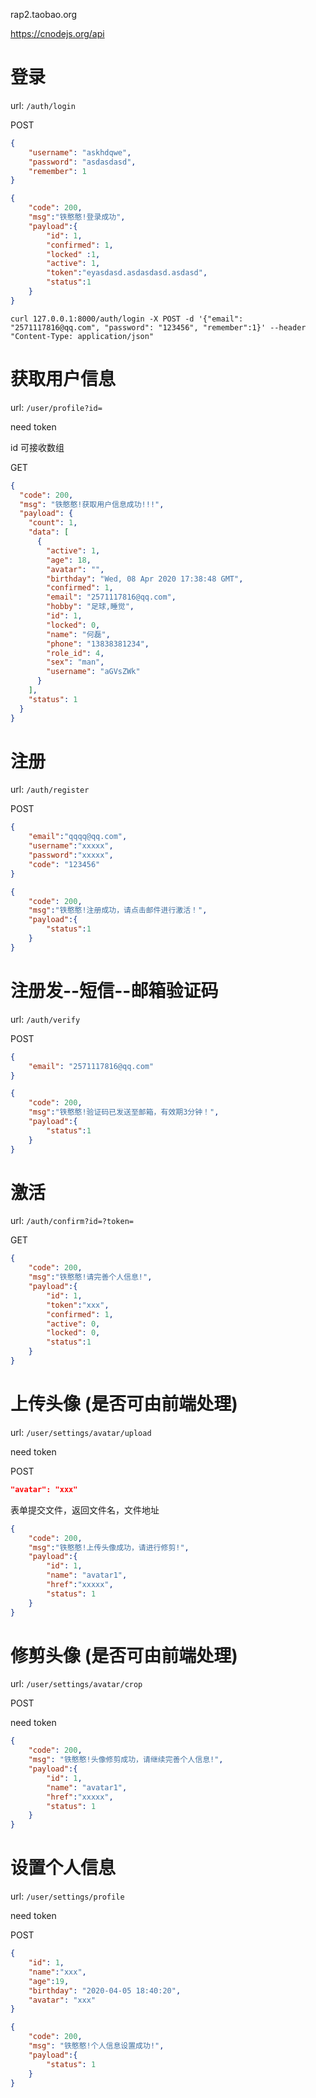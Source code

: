 rap2.taobao.org

https://cnodejs.org/api

# 登录

url: `/auth/login`

POST

```json
{
    "username": "askhdqwe",
    "password": "asdasdasd",
    "remember": 1
}
```

```json
{
    "code": 200,
    "msg":"铁憨憨!登录成功",
    "payload":{
        "id": 1,
        "confirmed": 1,
        "locked" :1,
        "active": 1,
        "token":"eyasdasd.asdasdasd.asdasd",
        "status":1
    }
}
```


`curl 127.0.0.1:8000/auth/login -X POST -d '{"email": "2571117816@qq.com", "password": "123456", "remember":1}' --header "Content-Type: application/json"`
# 获取用户信息

url: `/user/profile?id=`

need token

id 可接收数组

GET

```json
{
  "code": 200,
  "msg": "铁憨憨!获取用户信息成功!!!",
  "payload": {
    "count": 1,
    "data": [
      {
        "active": 1,
        "age": 18,
        "avatar": "",
        "birthday": "Wed, 08 Apr 2020 17:38:48 GMT",
        "confirmed": 1,
        "email": "2571117816@qq.com",
        "hobby": "足球,睡觉",
        "id": 1,
        "locked": 0,
        "name": "何磊",
        "phone": "13838381234",
        "role_id": 4,
        "sex": "man",
        "username": "aGVsZWk"
      }
    ],
    "status": 1
  }
}
```

# 注册

url: `/auth/register`

POST

```json
{
    "email":"qqqq@qq.com",
    "username":"xxxxx",
    "password":"xxxxx",
    "code": "123456"
}
```

```json
{
    "code": 200,
    "msg":"铁憨憨!注册成功，请点击邮件进行激活！",
    "payload":{
        "status":1
    }
}
```

# 注册发--短信--邮箱验证码

url: `/auth/verify`

POST

```json
{
    "email": "2571117816@qq.com"
}
```

```json
{
    "code": 200,
    "msg":"铁憨憨!验证码已发送至邮箱，有效期3分钟！",
    "payload":{
        "status":1
    }
}
```


# 激活

url: `/auth/confirm?id=?token=`

GET
```json
{
    "code": 200,
    "msg":"铁憨憨!请完善个人信息!",
    "payload":{
        "id": 1,
        "token":"xxx",
        "confirmed": 1,
        "active": 0,
        "locked": 0,
        "status":1
    }
}
```

# 上传头像  (是否可由前端处理)
url: `/user/settings/avatar/upload`

need token

POST
```json
"avatar": "xxx"
```

表单提交文件，返回文件名，文件地址

```json
{
    "code": 200,
    "msg":"铁憨憨!上传头像成功，请进行修剪!",
    "payload":{
        "id": 1,
        "name": "avatar1",
        "href":"xxxxx",
        "status": 1
    }
}
```

# 修剪头像 (是否可由前端处理)
url: `/user/settings/avatar/crop`

POST

need token

```json
{
    "code": 200,
    "msg": "铁憨憨!头像修剪成功，请继续完善个人信息!",
    "payload":{
        "id": 1,
        "name": "avatar1",
        "href":"xxxxx",
        "status": 1
    }
}
```


# 设置个人信息
url: `/user/settings/profile`

need token

POST
```json
{
    "id": 1,
    "name":"xxx",
    "age":19,
    "birthday": "2020-04-05 18:40:20",
    "avatar": "xxx"
}
```

```json
{
    "code": 200,
    "msg": "铁憨憨!个人信息设置成功!",
    "payload":{
        "status": 1
    }
}
```
